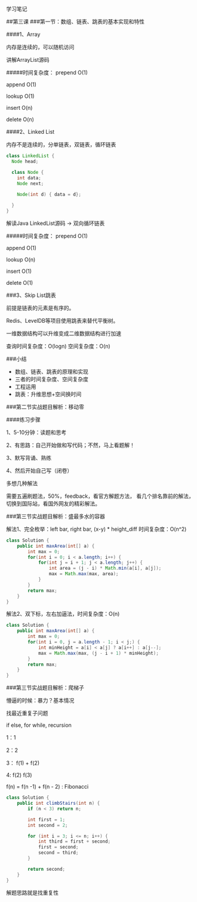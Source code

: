 学习笔记

##第三课
###第一节：数组、链表、跳表的基本实现和特性

####1、Array

内存是连续的，可以随机访问

讲解ArrayList源码

#####时间复杂度：
prepend     O(1)

append      O(1)

lookup      O(1)

insert      O(n)

delete      O(n)

####2、Linked List

内存不是连续的，分单链表，双链表，循环链表

```java
class LinkedList {
  Node head;

  class Node {
    int data;
    Node next;
    
    Node(int d) { data = d};

  }
}
```

解读Java LinkedList源码 -> 双向循环链表

#####时间复杂度：
prepend     O(1)

append      O(1)

lookup      O(n)

insert      O(1)

delete      O(1)


###3、Skip List跳表

前提是链表的元素是有序的。

Redis、LevelDB等项目使用跳表来替代平衡树。

一维数据结构可以升维变成二维数据结构进行加速

查询时间复杂度：O(logn)
空间复杂度：O(n)

###小结
* 数组、链表、跳表的原理和实现
* 三者的时间复杂度、空间复杂度
* 工程运用
* 跳表：升维思想+空间换时间


###第二节实战题目解析：移动零

####练习步骤

1、5-10分钟：读题和思考

2、有思路：自己开始做和写代码；不然，马上看题解！

3、默写背诵、熟练

4、然后开始自己写（闭卷）

多想几种解法

需要五遍刷题法，50%，feedback，看官方解题方法，
看几个排名靠前的解法，切换到国际站，看国外网友的精彩解法。

###第三节实战题目解析：盛最多水的容器

解法1、完全枚举：left bar, right bar, (x-y) * height_diff 时间复杂度：O(n^2)
```java
class Solution {
    public int maxArea(int[] a) {
        int max = 0;
        for(int i = 0; i < a.length; i++) {
            for(int j = i + 1; j < a.length; j++) {
                int area = (j - i) * Math.min(a[i], a[j]);
                max = Math.max(max, area);
            }
        }
        return max;
    }
}
```
解法2、双下标，左右加逼法，时间复杂度：O(n)
```java
class Solution {
    public int maxArea(int[] a) {
        int max = 0;
        for(int i = 0, j = a.length - 1; i < j;) {
            int minHeight = a[i] < a[j] ? a[i++] : a[j--];
            max = Math.max(max, (j - i + 1) * minHeight);
        }
        return max;
    }
}
```

###第三节实战题目解析：爬梯子

懵逼的时候：暴力？基本情况

找最近重复子问题

if else, for while, recursion

1：1

2：2

3： f(1) + f(2)

4: f(2) f(3)

f(n) = f(n -1) + f(n - 2) : Fibonacci

```java
class Solution {
    public int climbStairs(int n) {
        if (n < 3) return n;

        int first = 1;
        int second = 2;

        for (int i = 3; i <= n; i++) {
            int third = first + second;
            first = second;
            second = third;
        }

        return second;
    }
}
```

解题思路就是找重复性